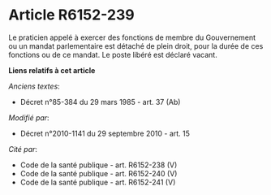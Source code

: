 # Article R6152-239

Le praticien appelé à exercer des fonctions de membre du Gouvernement ou un mandat parlementaire est détaché de plein droit,
pour la durée de ces fonctions ou de ce mandat. Le poste libéré est déclaré vacant.

**Liens relatifs à cet article**

_Anciens textes_:

  - Décret n°85-384 du 29 mars 1985 - art. 37 (Ab)

_Modifié par_:

  - Décret n°2010-1141 du 29 septembre 2010 - art. 15

_Cité par_:

  - Code de la santé publique - art. R6152-238 (V)
  - Code de la santé publique - art. R6152-240 (V)
  - Code de la santé publique - art. R6152-241 (V)
